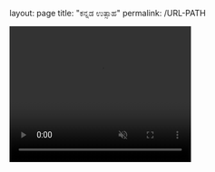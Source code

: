 layout: page
title: "ಕನ್ನಡ ಉತ್ಸಾಹ"
permalink: /URL-PATH

<video width="320" height="240" autoplay loop muted>
  <source src="[movie.mp4](https://github.com/kantheerava/kantheerava.github.io/blob/main/Kannada-alphabet-a.mp4)" type="video/mp4" />

  Your browser does not support the video tag.
</video>
